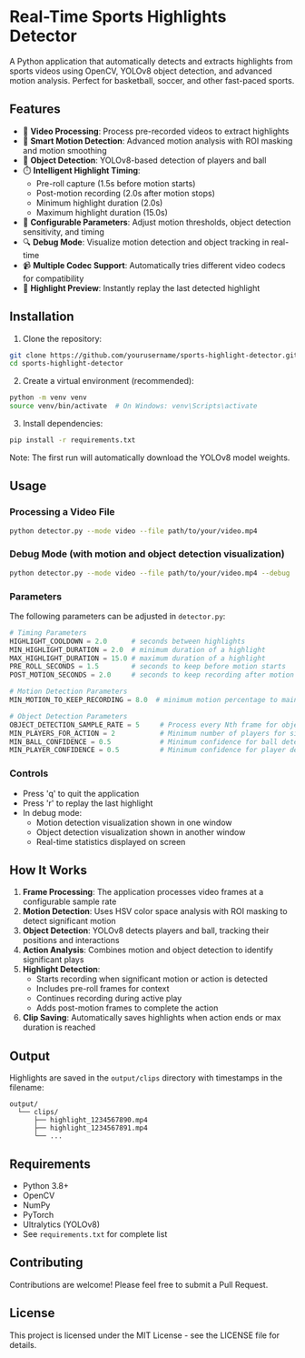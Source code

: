 # Real-Time Sports Highlights Detector

A Python application that automatically detects and extracts highlights from sports videos using OpenCV, YOLOv8 object detection, and advanced motion analysis. Perfect for basketball, soccer, and other fast-paced sports.

## Features

- 🎥 **Video Processing**: Process pre-recorded videos to extract highlights
- 🏀 **Smart Motion Detection**: Advanced motion analysis with ROI masking and motion smoothing
- 🎯 **Object Detection**: YOLOv8-based detection of players and ball
- ⏱️ **Intelligent Highlight Timing**: 
  - Pre-roll capture (1.5s before motion starts)
  - Post-motion recording (2.0s after motion stops)
  - Minimum highlight duration (2.0s)
  - Maximum highlight duration (15.0s)
- 🎯 **Configurable Parameters**: Adjust motion thresholds, object detection sensitivity, and timing
- 🔍 **Debug Mode**: Visualize motion detection and object tracking in real-time
- 📹 **Multiple Codec Support**: Automatically tries different video codecs for compatibility
- 🔄 **Highlight Preview**: Instantly replay the last detected highlight

## Installation

1. Clone the repository:
```bash
git clone https://github.com/yourusername/sports-highlight-detector.git
cd sports-highlight-detector
```

2. Create a virtual environment (recommended):
```bash
python -m venv venv
source venv/bin/activate  # On Windows: venv\Scripts\activate
```

3. Install dependencies:
```bash
pip install -r requirements.txt
```

Note: The first run will automatically download the YOLOv8 model weights.

## Usage

### Processing a Video File
```bash
python detector.py --mode video --file path/to/your/video.mp4
```

### Debug Mode (with motion and object detection visualization)
```bash
python detector.py --mode video --file path/to/your/video.mp4 --debug
```

### Parameters
The following parameters can be adjusted in `detector.py`:

```python
# Timing Parameters
HIGHLIGHT_COOLDOWN = 2.0      # seconds between highlights
MIN_HIGHLIGHT_DURATION = 2.0  # minimum duration of a highlight
MAX_HIGHLIGHT_DURATION = 15.0 # maximum duration of a highlight
PRE_ROLL_SECONDS = 1.5        # seconds to keep before motion starts
POST_MOTION_SECONDS = 2.0     # seconds to keep recording after motion stops

# Motion Detection Parameters
MIN_MOTION_TO_KEEP_RECORDING = 8.0  # minimum motion percentage to maintain recording

# Object Detection Parameters
OBJECT_DETECTION_SAMPLE_RATE = 5     # Process every Nth frame for object detection
MIN_PLAYERS_FOR_ACTION = 2           # Minimum number of players for significant action
MIN_BALL_CONFIDENCE = 0.5            # Minimum confidence for ball detection
MIN_PLAYER_CONFIDENCE = 0.5          # Minimum confidence for player detection
```

### Controls
- Press 'q' to quit the application
- Press 'r' to replay the last highlight
- In debug mode:
  - Motion detection visualization shown in one window
  - Object detection visualization shown in another window
  - Real-time statistics displayed on screen

## How It Works

1. **Frame Processing**: The application processes video frames at a configurable sample rate
2. **Motion Detection**: Uses HSV color space analysis with ROI masking to detect significant motion
3. **Object Detection**: YOLOv8 detects players and ball, tracking their positions and interactions
4. **Action Analysis**: Combines motion and object detection to identify significant plays
5. **Highlight Detection**: 
   - Starts recording when significant motion or action is detected
   - Includes pre-roll frames for context
   - Continues recording during active play
   - Adds post-motion frames to complete the action
6. **Clip Saving**: Automatically saves highlights when action ends or max duration is reached

## Output

Highlights are saved in the `output/clips` directory with timestamps in the filename:
```
output/
  └── clips/
      ├── highlight_1234567890.mp4
      ├── highlight_1234567891.mp4
      └── ...
```

## Requirements

- Python 3.8+
- OpenCV
- NumPy
- PyTorch
- Ultralytics (YOLOv8)
- See `requirements.txt` for complete list

## Contributing

Contributions are welcome! Please feel free to submit a Pull Request.

## License

This project is licensed under the MIT License - see the LICENSE file for details. 